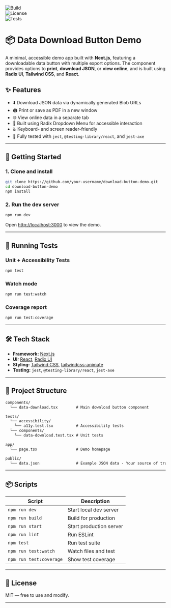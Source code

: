 ![Build](https://img.shields.io/badge/build-passing-brightgreen)  
![License](https://img.shields.io/github/license/your-username/download-button-demo)  
![Tests](https://img.shields.io/badge/tests-100%25-success)

# 📦 Data Download Button Demo

A minimal, accessible demo app built with **Next.js**, featuring a downloadable data button with multiple export options. The component provides options to **print**, **download JSON**, or **view online**, and is built using **Radix UI**, **Tailwind CSS**, and **React**.

## ✨ Features

- ⬇️ Download JSON data via dynamically generated Blob URLs  
- 🖨 Print or save as PDF in a new window  
- 🌐 View online data in a separate tab  
- 🧭 Built using Radix Dropdown Menu for accessible interaction  
- ♿️ Keyboard- and screen reader-friendly  
- 🧪 Fully tested with `jest`, `@testing-library/react`, and `jest-axe`

---

## 🚀 Getting Started

### 1. Clone and install

```bash
git clone https://github.com/your-username/download-button-demo.git
cd download-button-demo
npm install
```

### 2. Run the dev server

```bash
npm run dev
```

Open [http://localhost:3000](http://localhost:3000) to view the demo.

---

## 🧪 Running Tests

### Unit + Accessibility Tests

```bash
npm test
```

### Watch mode

```bash
npm run test:watch
```

### Coverage report

```bash
npm run test:coverage
```

---

## 🛠 Tech Stack

- **Framework:** [Next.js](https://nextjs.org/)
- **UI:** [React](https://reactjs.org/), [Radix UI](https://www.radix-ui.com/)
- **Styling:** [Tailwind CSS](https://tailwindcss.com/), [tailwindcss-animate](https://github.com/joe-bell/tailwindcss-animate)
- **Testing:** `jest`, `@testing-library/react`, `jest-axe`

---

## 📁 Project Structure

```txt
components/
  └── data-download.tsx        # Main download button component

tests/
  └── accessibility/
    └── a11y.test.tsx          # Accessibility tests
  └── components/  
    └── data-download.test.tsx # Unit tests

app/
  └── page.tsx                 # Demo homepage

public/
  └── data.json                # Example JSON data - Your source of truth!
```

---

## 📦 Scripts

| Script                  | Description                   |
|-------------------------|-------------------------------|
| `npm run dev`           | Start local dev server        |
| `npm run build`         | Build for production          |
| `npm run start`         | Start production server       |
| `npm run lint`          | Run ESLint                    |
| `npm test`              | Run test suite                |
| `npm run test:watch`    | Watch files and test          |
| `npm run test:coverage` | Show test coverage            |

---

## 📄 License

MIT — free to use and modify.

---
